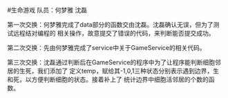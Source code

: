 ﻿#生命游戏
队员：何梦雅 沈磊

第一次交换：何梦雅完成了data部分的函数交由沈磊。沈磊确认无误，但为了测试远程结对编程的
相关操作，故意提交了错误的代码，来判断能否提交成功。

第二次交换：先由何梦雅完成了service中关于GameService的相关代码。

第三次交换：沈磊通过判断后在GameService的程序中为了让程序能判断细胞邻居的生死，我们添加了
定义temp，赋给其-1,0,1三种状态分别表示遇到边界，生和死，以方便判断细胞的状态。接着补上了
统计边界中细胞活邻居的个数的函数。